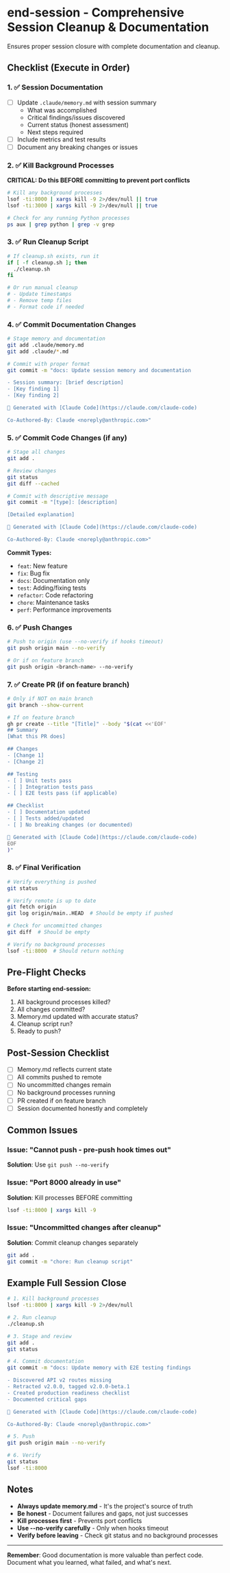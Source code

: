 # end-session - Comprehensive Session Cleanup & Documentation

Ensures proper session closure with complete documentation and cleanup.

## Checklist (Execute in Order)

### 1. ✅ Session Documentation
- [ ] Update `.claude/memory.md` with session summary
  - What was accomplished
  - Critical findings/issues discovered
  - Current status (honest assessment)
  - Next steps required
- [ ] Include metrics and test results
- [ ] Document any breaking changes or issues

### 2. ✅ Kill Background Processes
**CRITICAL: Do this BEFORE committing to prevent port conflicts**
```bash
# Kill any background processes
lsof -ti:8000 | xargs kill -9 2>/dev/null || true
lsof -ti:3000 | xargs kill -9 2>/dev/null || true

# Check for any running Python processes
ps aux | grep python | grep -v grep
```

### 3. ✅ Run Cleanup Script
```bash
# If cleanup.sh exists, run it
if [ -f cleanup.sh ]; then
  ./cleanup.sh
fi

# Or run manual cleanup
# - Update timestamps
# - Remove temp files
# - Format code if needed
```

### 4. ✅ Commit Documentation Changes
```bash
# Stage memory and documentation
git add .claude/memory.md
git add .claude/*.md

# Commit with proper format
git commit -m "docs: Update session memory and documentation

- Session summary: [brief description]
- [Key finding 1]
- [Key finding 2]

🤖 Generated with [Claude Code](https://claude.com/claude-code)

Co-Authored-By: Claude <noreply@anthropic.com>"
```

### 5. ✅ Commit Code Changes (if any)
```bash
# Stage all changes
git add .

# Review changes
git status
git diff --cached

# Commit with descriptive message
git commit -m "[type]: [description]

[Detailed explanation]

🤖 Generated with [Claude Code](https://claude.com/claude-code)

Co-Authored-By: Claude <noreply@anthropic.com>"
```

**Commit Types:**
- `feat`: New feature
- `fix`: Bug fix
- `docs`: Documentation only
- `test`: Adding/fixing tests
- `refactor`: Code refactoring
- `chore`: Maintenance tasks
- `perf`: Performance improvements

### 6. ✅ Push Changes
```bash
# Push to origin (use --no-verify if hooks timeout)
git push origin main --no-verify

# Or if on feature branch
git push origin <branch-name> --no-verify
```

### 7. ✅ Create PR (if on feature branch)
```bash
# Only if NOT on main branch
git branch --show-current

# If on feature branch
gh pr create --title "[Title]" --body "$(cat <<'EOF'
## Summary
[What this PR does]

## Changes
- [Change 1]
- [Change 2]

## Testing
- [ ] Unit tests pass
- [ ] Integration tests pass
- [ ] E2E tests pass (if applicable)

## Checklist
- [ ] Documentation updated
- [ ] Tests added/updated
- [ ] No breaking changes (or documented)

🤖 Generated with [Claude Code](https://claude.com/claude-code)
EOF
)"
```

### 8. ✅ Final Verification
```bash
# Verify everything is pushed
git status

# Verify remote is up to date
git fetch origin
git log origin/main..HEAD  # Should be empty if pushed

# Check for uncommitted changes
git diff  # Should be empty

# Verify no background processes
lsof -ti:8000  # Should return nothing
```

## Pre-Flight Checks

**Before starting end-session:**

1. All background processes killed?
2. All changes committed?
3. Memory.md updated with accurate status?
4. Cleanup script run?
5. Ready to push?

## Post-Session Checklist

- [ ] Memory.md reflects current state
- [ ] All commits pushed to remote
- [ ] No uncommitted changes remain
- [ ] No background processes running
- [ ] PR created if on feature branch
- [ ] Session documented honestly and completely

## Common Issues

### Issue: "Cannot push - pre-push hook times out"
**Solution**: Use `git push --no-verify`

### Issue: "Port 8000 already in use"
**Solution**: Kill processes BEFORE committing
```bash
lsof -ti:8000 | xargs kill -9
```

### Issue: "Uncommitted changes after cleanup"
**Solution**: Commit cleanup changes separately
```bash
git add .
git commit -m "chore: Run cleanup script"
```

## Example Full Session Close

```bash
# 1. Kill background processes
lsof -ti:8000 | xargs kill -9 2>/dev/null

# 2. Run cleanup
./cleanup.sh

# 3. Stage and review
git add .
git status

# 4. Commit documentation
git commit -m "docs: Update memory with E2E testing findings

- Discovered API v2 routes missing
- Retracted v2.0.0, tagged v2.0.0-beta.1
- Created production readiness checklist
- Documented critical gaps

🤖 Generated with [Claude Code](https://claude.com/claude-code)

Co-Authored-By: Claude <noreply@anthropic.com>"

# 5. Push
git push origin main --no-verify

# 6. Verify
git status
lsof -ti:8000
```

## Notes

- **Always update memory.md** - It's the project's source of truth
- **Be honest** - Document failures and gaps, not just successes
- **Kill processes first** - Prevents port conflicts
- **Use --no-verify carefully** - Only when hooks timeout
- **Verify before leaving** - Check git status and no background processes

---

**Remember**: Good documentation is more valuable than perfect code.
Document what you learned, what failed, and what's next.
